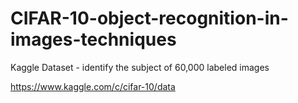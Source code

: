 # CIFAR-10-object-recognition-in-images-techniques
Kaggle Dataset - identify the subject of 60,000 labeled images

https://www.kaggle.com/c/cifar-10/data
